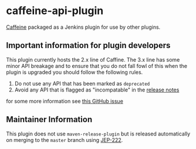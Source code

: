 # caffeine-api-plugin
[Caffeine](https://github.com/ben-manes/caffeine) packaged as a Jenkins plugin for use by other plugins.

## Important information for plugin developers

This plugin currently hosts the 2.x line of Caffine.  The 3.x line has some minor API breakage and to ensure that you do not fall fowl of this when the plugin is upgraded you should follow the following rules.

1. Do not use any API that has been marked as `deprecated`
2. Avoid any API that is flagged as "incompatable" in the [release notes](https://github.com/ben-manes/caffeine/releases/tag/v3.0.0)

for some more information see [this GitHub issue](https://github.com/ben-manes/caffeine/issues/543)

## Maintainer Information

This plugin does not use `maven-release-plugin` but is released automatically on merging to the `master` branch using [JEP-222](https://github.com/jenkinsci/jep/blob/master/jep/221/README.adoc).

